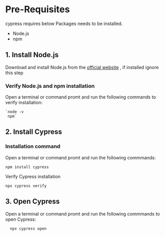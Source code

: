 
# Pre-Requisites

cypress requires below Packages needs to be installed.

-   Node.js
-   npm

## 1\. Install Node.js

Download and install Node.js from the [official website](https://nodejs.org/en) , if installed ignore this step

### Verify Node.js and npm installation

Open a terminal or command promt and run the following commands to verify installation:

```
`node -v 
 npm` 

```

## 2\. Install Cypress

### Installation command

Open a terminal or command promt and run the following commmands:

```
npm install cypress

```

Verify Cypress installation

```
npx cypress verify

```

## 3\. Open Cypress

Open a terminal or command promt and run the following commmands to open Cypress:

```
  npx cypress open

```
<!--stackedit_data:
eyJoaXN0b3J5IjpbNDI1MzU0OTZdfQ==
-->